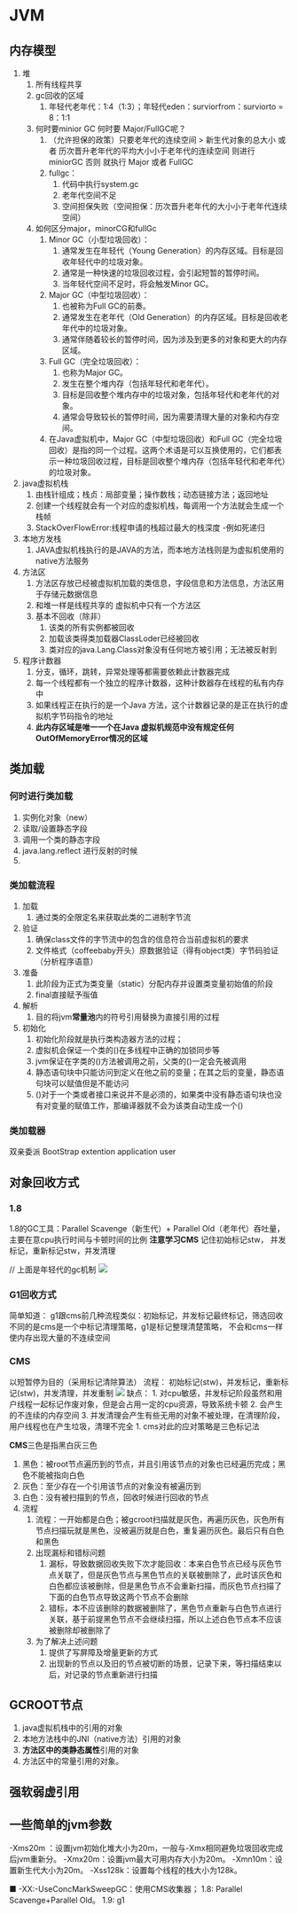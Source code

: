 # JVM

## 内存模型
1. 堆
   1. 所有线程共享
   2. gc回收的区域
      1. 年轻代老年代：1:4（1:3）；年轻代eden：surviorfrom：surviorto = 8：1:1
   3. 何时要minior GC 何时要 Major/FullGC呢？
      1. （允许担保的政策）只要老年代的连续空间  > 新生代对象的总大小 或者 历次晋升老年代的平均大小小于老年代的连续空间 则进行miniorGC 否则 就执行 Major 或者 FullGC
      2. fullgc：
         1. 代码中执行system.gc
         2. 老年代空间不足
         3. 空间担保失败（空间担保：历次晋升老年代的大小小于老年代连续空间）
   4. 如何区分major，minorCG和fullGc
      1. Minor GC（小型垃圾回收）：
         1. 通常发生在年轻代（Young Generation）的内存区域。目标是回收年轻代中的垃圾对象。
         2. 通常是一种快速的垃圾回收过程，会引起短暂的暂停时间。
         3. 当年轻代空间不足时，将会触发Minor GC。
      2. Major GC（中型垃圾回收）：
         1. 也被称为Full GC的前奏。
         2. 通常发生在老年代（Old Generation）的内存区域。目标是回收老年代中的垃圾对象。
         3. 通常伴随着较长的暂停时间，因为涉及到更多的对象和更大的内存区域。
      3. Full GC（完全垃圾回收）：
         1. 也称为Major GC。
         2. 发生在整个堆内存（包括年轻代和老年代）。
         3. 目标是回收整个堆内存中的垃圾对象，包括年轻代和老年代的对象。
         4. 通常会导致较长的暂停时间，因为需要清理大量的对象和内存空间。
      4. 在Java虚拟机中，Major GC（中型垃圾回收）和Full GC（完全垃圾回收）是指的同一个过程。这两个术语是可以互换使用的，它们都表示一种垃圾回收过程，目标是回收整个堆内存（包括年轻代和老年代）的垃圾对象。
2. java虚拟机栈
   1. 由栈针组成；栈贞：局部变量；操作数栈；动态链接方法；返回地址
   2. 创建一个线程就会有一个对应的虚拟机栈，每调用一个方法就会生成一个栈帧
   3. StackOverFlowError:线程申请的栈超过最大的栈深度  -例如死递归
3. 本地方发栈
   1. JAVA虚拟机栈执行的是JAVA的方法，而本地方法栈则是为虚拟机使用的native方法服务
4. 方法区
   1. 方法区存放已经被虚拟机加载的类信息，字段信息和方法信息，方法区用于存储元数据信息
   2. 和堆一样是线程共享的 虚拟机中只有一个方法区
   3. 基本不回收（除非）
      1. 该类的所有实例都被回收
      2. 加载该类得类加载器ClassLoder已经被回收
      3. 类对应的java.Lang.Class对象没有任何地方被引用；无法被反射到
5. 程序计数器
   1. 分支，循环，跳转，异常处理等都需要依赖此计数器完成
   2. 每一个线程都有一个独立的程序计数器，这种计数器存在线程的私有内存中
   3. 如果线程正在执行的是一个Java 方法，这个计数器记录的是正在执行的虚拟机字节码指令的地址
   4. **此内存区域是唯一一个在Java 虚拟机规范中没有规定任何OutOfMemoryError情况的区域**

## 类加载
### 何时进行类加载
1. 实例化对象（new）
2. 读取/设置静态字段 
3. 调用一个类的静态字段
4. java.lang.reflect 进行反射的时候
5. 

### 类加载流程
1. 加载
   1. 通过类的全限定名来获取此类的二进制字节流
2. 验证
   1. 确保class文件的字节流中的包含的信息符合当前虚拟机的要求
   2. 文件格式（coffeebaby开头）原数据验证（得有object类）字节码验证（分析程序语意）
3. 准备
   1. 此阶段为正式为类变量（static）分配内存并设置类变量初始值的阶段
   2. final直接赋予🈯值
4. 解析
   1. 目的将jvm**常量池**内的符号引用替换为直接引用的过程
5. 初始化
   1. 初始化阶段就是执行类构造器<clint>方法的过程；
   2. 虚拟机会保证一个类的<client>()在多线程中正确的加锁同步等
   3. jvm保证在字类的<client>()方法被调用之前，父类的<client>()一定会先被调用
   4. 静态语句块中只能访问到定义在他之前的变量；在其之后的变量，静态语句块可以赋值但是不能访问
   5. <client>()对于一个类或者接口来说并不是必须的，如果类中没有静态语句块也没有对变量的赋值工作，那编译器就不会为该类自动生成一个<client>()

### 类加载器
双亲委派 BootStrap extention application user

## 对象回收方式
### 1.8
1.8的GC工具：Parallel Scavenge（新生代）+ Parallel Old（老年代）吞吐量，主要在意cpu执行时间与卡顿时间的比例
**注意学习CMS**
记住初始标记stw， 并发标记，重新标记stw，并发清理

// 上面是年轻代的gc机制
![](/技术学习流程/pic/2023-04-12-22-15-54.png)

### G1回收方式
简单知道：
g1跟cms前几种流程类似：初始标记，并发标记最终标记，筛选回收
不同的是cms是一个中标记清理策略，g1是标记整理清楚策略， 不会和cms一样使内存出现大量的不连续空间

### CMS
以短暂停为目的（采用标记清除算法）
流程： 初始标记(stw)，并发标记，重新标记(stw)，并发清理，并发重制
![](/技术学习流程/pic/2023-07-14-15-37-58.png)
缺点：
    1. 对cpu敏感，并发标记阶段虽然和用户线程一起标记作废对象，但是会占用一定的cpu资源，导致系统卡顿
    2. 会产生的不连续的内存空间
    3. 并发清理会产生有些无用的对象不被处理，在清理阶段，用户线程也在产生垃圾，清理不完全
       1. cms对此的应对策略是三色标记法

**CMS**三色是指黑白灰三色
1. 黑色：被root节点遍历到的节点，并且引用该节点的对象也已经遍历完成；黑色不能被指向白色
2. 灰色：至少存在一个引用该节点的对象没有被遍历到
3. 白色：没有被扫描到的节点，回收时候进行回收的节点
4. 流程
   1. 流程：一开始都是白色；被gcroot扫描就是灰色，再遍历灰色，灰色所有节点扫描玩就是黑色，没被遍历就是白色，重复遍历灰色。最后只有白色和黑色
   2. 出现漏标和错标问题
      1.  漏标，导致数据回收失败下次才能回收：本来白色节点已经与灰色节点关联了，但是灰色节点与黑色节点的关联被删除了，此时该灰色和白色都应该被删除，但是黑色节点不会重新扫描，而灰色节点扫描了下面的白色节点导致这两个节点不会删除
      2.  错标，本不应该删除的数据被删除了，黑色节点重新与白色节点进行关联，基于前提黑色节点不会继续扫描，所以上述白色节点本不应该被删除却被删除了
   3. 为了解决上述问题
      1. 提供了写屏障及增量更新的方式
      2. 出现新的节点以及旧的节点被切断的场景，记录下来，等扫描结束以后，对记录的节点重新进行扫描


## GCROOT节点
1.  java虚拟机栈中的引用的对象
2.  本地方法栈中的JNI（native方法）引用的对象
3.  **方法区中的类静态属性**引用的对象
4.  方法区中的常量引用的对象。 

## 强软弱虚引用

## 一些简单的jvm参数
-Xms20m ：设置jvm初始化堆大小为20m，一般与-Xmx相同避免垃圾回收完成后jvm重新分。
-Xmx20m：设置jvm最大可用内存大小为20m。
-Xmn10m：设置新生代大小为20m。
-Xss128k：设置每个线程的栈大小为128k。

■ -XX:-UseConcMarkSweepGC：使用CMS收集器；
1.8: Parallel Scavenge+Parallel Old。
1.9: g1